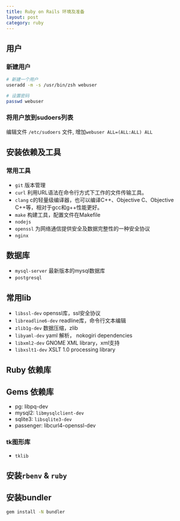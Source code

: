 ```yaml
---
title: Ruby on Rails 环境及准备
layout: post
category: ruby
---
```


## 用户 

### 新建用户
```bash
# 新建一个用户
useradd -m -s /usr/bin/zsh webuser

# 设置密码
passwd webuser
```

### 将用户放到sudoers列表

编辑文件 `/etc/sudoers` 文件, 增加`webuser ALL=(ALL:ALL) ALL`


## 安装依赖及工具

### 常用工具
* `git` 版本管理
* `curl` 利用URL语法在命令行方式下工作的文件传输工具。
* `clang` c的轻量级编译器，也可以编译C++、Objective C、Objective C++等，相对于gcc和g++性能更好。
* `make` 构建工具，配置文件在Makefile
* `nodejs`
* `openssl` 为网络通信提供安全及数据完整性的一种安全协议
* `nginx`

## 数据库
* `mysql-server` 最新版本的mysql数据库
* `postgresql`

## 常用lib

* `libssl-dev` openssl库，ssl安全协议
* `libreadline6-dev`  readline库，命令行文本编辑
* `zlib1g-dev` 数据压缩，zlib
* `libyaml-dev` yaml 解析， nokogiri dependencies
* `libxml2-dev` GNOME XML library，xml支持
* `libxslt1-dev` XSLT 1.0 processing library

## Ruby 依赖库



## Gems 依赖库

* pg: libpq-dev
* mysql2: `libmysqlclient-dev`
* sqlite3: `libsqlite3-dev`
* passenger: libcurl4-openssl-dev


### tk图形库
- `tklib`

## 安装`rbenv` & `ruby`

## 安装bundler

```bash
gem install -N bundler
```
